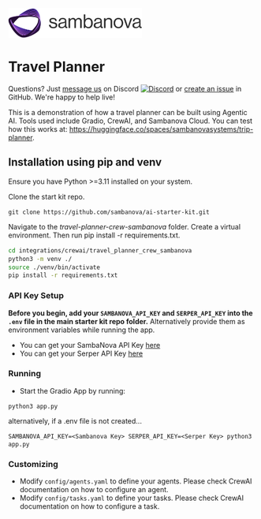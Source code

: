 
<picture>
<a href="https://sambanova.ai/"\>
<source media="(prefers-color-scheme: dark)" srcset="../images/SambaNova-light-logo-1.png" height="60">
<img alt="SambaNova logo" src="../../../images/SambaNova-dark-logo-1.png" height="60">
</picture>
</a>

# Travel Planner

Questions? Just <a href="https://discord.gg/54bNAqRw" target="_blank">message us</a> on Discord <a href="https://discord.gg/54bNAqRw" target="_blank"><img src="https://github.com/sambanova/ai-starter-kit/assets/150964187/aef53b52-1dc0-4cbf-a3be-55048675f583" alt="Discord" width="22"/></a> or <a href="https://github.com/sambanova/ai-starter-kit/issues/new/choose" target="_blank">create an issue</a> in GitHub. We're happy to help live!

This is a demonstration of how a travel planner can be built using Agentic AI. Tools used include Gradio, CrewAI, and Sambanova Cloud.
You can test how this works at: https://huggingface.co/spaces/sambanovasystems/trip-planner.

## Installation using pip and venv
Ensure you have Python >=3.11 installed on your system.

Clone the start kit repo.

```
git clone https://github.com/sambanova/ai-starter-kit.git
```

Navigate to the *travel-planner-crew-sambanova* folder. Create a virtual environment. Then run pip install -r requirements.txt.

```bash
cd integrations/crewai/travel_planner_crew_sambanova
python3 -m venv ./
source ./venv/bin/activate
pip install -r requirements.txt
```

### API Key Setup 
**Before you begin, add your `SAMBANOVA_API_KEY` and `SERPER_API_KEY` into the `.env` file in the main starter kit repo folder.** Alternatively provide them as environment variables while running the app.
- You can get your SambaNova API Key [here](https://docs.astral.sh/uv/)
- You can get your Serper API Key [here](https://serper.dev/)

### Running
- Start the Gradio App by running:
```
python3 app.py
```
alternatively, if a .env file is not created...
```
SAMBANOVA_API_KEY=<Sambanova Key> SERPER_API_KEY=<Serper Key> python3 app.py
```

### Customizing
- Modify `config/agents.yaml` to define your agents. Please check CrewAI documentation on how to configure an agent.
- Modify `config/tasks.yaml` to define your tasks. Please check CrewAI documentation on how to configure a task.
